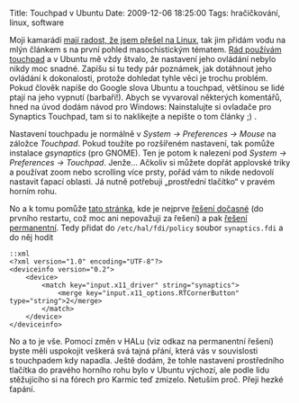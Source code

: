 Title: Touchpad v Ubuntu
Date: 2009-12-06 18:25:00
Tags: hračičkování, linux, software

Moji kamarádi [mají radost, že jsem přešel na Linux](http://twitter.com/markoph/status/6380776939), tak jim přidám vodu na mlýn článkem s na první pohled masochistickým tématem. [Rád používám touchpad](|filename|2008-01-13_nemam-rad-mysi.md) a v Ubuntu mě vždy štvalo, že nastavení jeho ovládání nebylo nikdy moc snadné. Zapíšu si tu tedy pár poznámek, jak dotáhnout jeho ovládání k dokonalosti, protože dohledat tyhle věci je trochu problém. Pokud člověk napíše do Google slova Ubuntu a touchpad, většinou se lidé ptají na jeho vypnutí (barbaři!). Abych se vyvaroval některých komentářů, hned na úvod dodám návod pro
Windows: Nainstalujte si ovladače pro Synaptics Touchpad, tam si to naklikejte a nepište o tom články ;) .

Nastavení touchpadu je normálně v *System → Preferences → Mouse* na záložce *Touchpad*. Pokud toužíte po rozšířeném nastavení, tak pomůže instalace *gsynaptics* (pro GNOME). Ten je potom k nalezení pod *System → Preferences → Touchpad*. Jenže… Ačkoliv si můžete dopřát applovské triky a používat zoom nebo scrolling více prsty, pořád vám to nikde nedovolí nastavit ťapací oblasti. Já nutně potřebuji „prostřední tlačítko“ v pravém horním rohu.

No a k tomu pomůže [tato stránka](http://ubuntuforums.org/showthread.php?p=8403017), kde je nejprve [řešení dočasné](http://ubuntuforums.org/showpost.php?p=8261605&postcount=3) (do prvního restartu, což moc ani nepovažuji za řešení) a pak [řešení permanentní](http://ubuntuforums.org/showpost.php?p=8399228&postcount=8). Tedy přidat do `/etc/hal/fdi/policy` soubor `synaptics.fdi` a do něj hodit

    ::xml
    <?xml version="1.0" encoding="UTF-8"?>
    <deviceinfo version="0.2">
        <device>
            <match key="input.x11_driver" string="synaptics">
                <merge key="input.x11_options.RTCornerButton" type="string">2</merge>
            </match>
        </device>
    </deviceinfo>

No a to je vše. Pomocí změn v HALu (viz odkaz na permanentní řešení) byste měli uspokojit veškerá svá tajná přání, která vás v souvislosti s touchpadem kdy napadla. Ještě dodám, že tohle nastavení prostředního tlačítka do pravého horního rohu bylo v Ubuntu výchozí, ale podle lidu stěžujícího si na fórech pro Karmic teď zmizelo. Netuším proč. Přeji hezké ťapání.